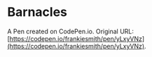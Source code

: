 # Barnacles

A Pen created on CodePen.io. Original URL: [https://codepen.io/frankiesmith/pen/yLxyVNz](https://codepen.io/frankiesmith/pen/yLxyVNz).

